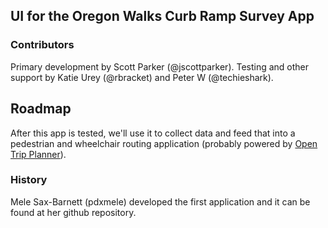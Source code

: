 ## UI for the Oregon Walks Curb Ramp Survey App


### Contributors

Primary development by Scott Parker (@jscottparker).  Testing and other support by 
Katie Urey (@rbracket) and Peter W (@techieshark).

## Roadmap

After this app is tested, we'll use it to collect data and feed that into a pedestrian 
and wheelchair routing application (probably powered by [Open Trip Planner](http://opentripplanner.com/demos)).

### History

Mele Sax-Barnett (pdxmele) developed the first application and it can be
found at her github repository.



